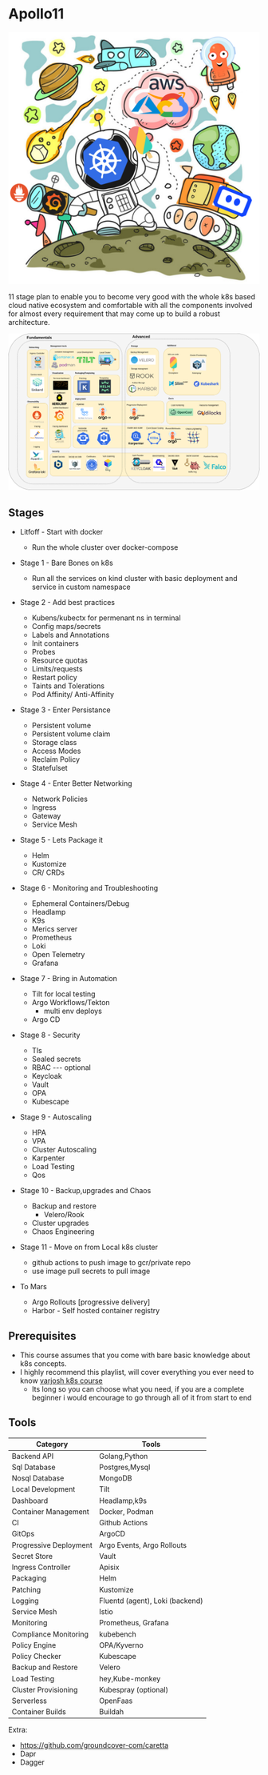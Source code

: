 # Apollo11

![logo](./images/apollo11-project-logo.png)

11 stage plan to enable you to become very good with the whole k8s based cloud native ecosystem and comfortable with all the components involved for almost every requirement that may come up to build a robust architecture.

![tools](./images/apollo11-flavor2-project.drawio.png)

## Stages

- Litfoff - Start with docker
    - Run the whole cluster over docker-compose

- Stage 1 - Bare Bones on k8s 
    - Run all the services on kind cluster with basic deployment and service in custom namespace

- Stage 2 - Add best practices

    - Kubens/kubectx for permenant ns in terminal
    - Config maps/secrets
    - Labels and Annotations
    - Init containers
    - Probes
    - Resource quotas
    - Limits/requests 
    - Restart policy
    - Taints and Tolerations
    - Pod Affinity/ Anti-Affinity

- Stage 3 - Enter Persistance
    - Persistent volume
    - Persistent volume claim
    - Storage class
    - Access Modes
    - Reclaim Policy    
    - Statefulset

- Stage 4 - Enter Better Networking

    - Network Policies
    - Ingress
    - Gateway 
    - Service Mesh

- Stage 5 - Lets Package it

    - Helm 
    - Kustomize
    - CR/ CRDs

- Stage 6 - Monitoring and Troubleshooting

    - Ephemeral Containers/Debug
    - Headlamp
    - K9s
    - Merics server 
    - Prometheus 
    - Loki
    - Open Telemetry
    - Grafana

- Stage 7 - Bring in Automation

    - Tilt for local testing
    - Argo Workflows/Tekton
        - multi env deploys
    - Argo CD

- Stage 8 - Security

    - Tls
    - Sealed secrets
    - RBAC
    --- optional
    - Keycloak
    - Vault
    - OPA
    - Kubescape

- Stage 9 - Autoscaling
    
    - HPA
    - VPA
    - Cluster Autoscaling
    - Karpenter 
    - Load Testing
    - Qos

- Stage 10 - Backup,upgrades and Chaos
    
    - Backup and restore
        - Velero/Rook
    - Cluster upgrades
    - Chaos Engineering
    
- Stage 11 - Move on from Local k8s cluster
    - github actions to push image to gcr/private repo
    - use image pull secrets to pull image

- To Mars
    - Argo Rollouts [progressive delivery]
    - Harbor - Self hosted container registry



## Prerequisites

- This course assumes that you come with bare basic knowledge about k8s concepts. 
- I highly recommend this playlist, will cover everything you ever need to know [varjosh k8s course](https://youtube.com/playlist?list=PLmPit9IIdzwRjqD-l_sZBDdPlcSfKqpAt&si=TN-MJ8-1pKj1_V4J)
    - Its long so you can choose what you need, if you are a complete beginner i would encourage to go through all of it from start to end


## Tools

| Category | Tools |
|---|---|
| Backend API |  Golang,Python |
| Sql Database| Postgres,Mysql |
| Nosql Database | MongoDB | 
| Local Development | Tilt |
| Dashboard | Headlamp,k9s |
| Container Management | Docker, Podman |
| CI | Github Actions |
| GitOps | ArgoCD |
| Progressive Deployment | Argo Events, Argo Rollouts |
| Secret Store | Vault |
| Ingress Controller | Apisix |
| Packaging | Helm |
| Patching | Kustomize |
| Logging | Fluentd (agent), Loki (backend) |
| Service Mesh | Istio |
| Monitoring | Prometheus, Grafana |    
| Compliance Monitoring | kubebench |
| Policy Engine | OPA/Kyverno |
| Policy Checker | Kubescape |
| Backup and Restore | Velero |
| Load Testing | hey,Kube-monkey |
| Cluster Provisioning | Kubespray (optional) |
| Serverless | OpenFaas |
| Container Builds | Buildah |

Extra:

- https://github.com/groundcover-com/caretta
- Dapr
- Dagger